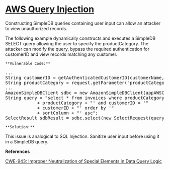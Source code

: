 # [AWS Query Injection](http://find-sec-bugs.github.io/bugs.htm#AWS_QUERY_INJECTION)

Constructing SimpleDB queries containing user input can allow an attacker to view unauthorized records.  

The following example dynamically constructs and executes a SimpleDB SELECT query allowing the user to specify the productCategory. The attacker can modify the query, bypass the required authentication for customerID and view records matching any customer.

    **Vulnerable Code:**  

<pre>...
String customerID = getAuthenticatedCustomerID(customerName, customerCredentials);
String productCategory = request.getParameter("productCategory");
...
AmazonSimpleDBClient sdbc = new AmazonSimpleDBClient(appAWSCredentials);
String query = "select * from invoices where productCategory = '"
            + productCategory + "' and customerID = '"
            + customerID + "' order by '"
            + sortColumn + "' asc";
SelectResult sdbResult = sdbc.select(new SelectRequest(query));
</pre>

    **Solution:**  

This issue is analogical to SQL Injection. Sanitize user input before using it in a SimpleDB query.

**References**  

[CWE-943: Improper Neutralization of Special Elements in Data Query Logic](https://cwe.mitre.org/data/definitions/943.html)